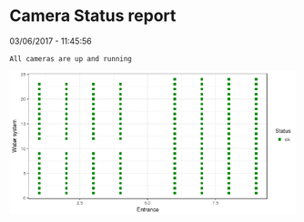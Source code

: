Camera Status report
================
03/06/2017 - 11:45:56

    All cameras are up and running

![](camreport_files/figure-markdown_github/unnamed-chunk-2-1.png)
